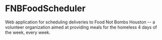 # FNBFoodScheduler
Web application for scheduling deliveries to Food Not Bombs Houston -- a volunteer organization aimed at providing meals for the homeless 4 days of the week, every week. 
